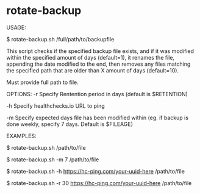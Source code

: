 # rotate-backup

USAGE:

$ rotate-backup.sh /full/path/to/backupfile

This script checks if the specified backup file exists,
and if it was modified within the specified amount of days (default=1),
it renames the file, appending the date modified to the end,
then removes any files matching the specified path that are older than X 
amount of days (default=10).

Must provide full path to file.

OPTIONS:
-r Specify Rentention period in days (default is $RETENTION)

-h Specify healthchecks.io URL to ping

-m Specify expected days file has been modified within (eg. if backup is done weekly, specify 7 days. Default is $FILEAGE)

EXAMPLES:

$ rotate-backup.sh /path/to/file


$ rotate-backup.sh -m 7 /path/to/file


$ rotate-backup.sh -h https://hc-ping.com/your-uuid-here /path/to/file


$ rotate-backup.sh -r 30 https://hc-ping.com/your-uuid-here /path/to/file

